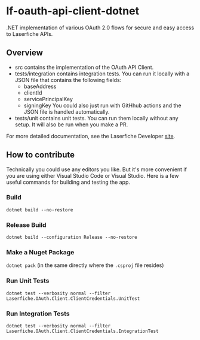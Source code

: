 # lf-oauth-api-client-dotnet
.NET implementation of various OAuth 2.0 flows for secure and easy access to Laserfiche APIs.

## Overview
- src contains the implementation of the OAuth API Client.
- tests/integration contains integration tests. You can run it locally with a JSON file that contains the following fields: 
  - baseAddress
  - clientId
  - servicePrincipalKey
  - signingKey
  You could also just run with GitHhub actions and the JSON file is handled automatically.
- tests/unit contains unit tests. You can run them locally without any setup. It will also be run when you make a PR.

For more detailed documentation, see the Laserfiche Developer [site](https://developer.laserfiche.com/guide_oauth-service.html).

## How to contribute
Technically you could use any editors you like. But it's more convenient if you are using either Visual Studio Code or Visual Studio. Here is a few useful commands for building and testing the app.

### Build
`dotnet build --no-restore`

### Release Build
`dotnet build --configuration Release --no-restore`

### Make a Nuget Package
`dotnet pack` (in the same directly where the `.csproj` file resides)

### Run Unit Tests
`dotnet test --verbosity normal --filter Laserfiche.OAuth.Client.ClientCredentials.UnitTest`

### Run Integration Tests
`dotnet test --verbosity normal --filter Laserfiche.OAuth.Client.ClientCredentials.IntegrationTest`
